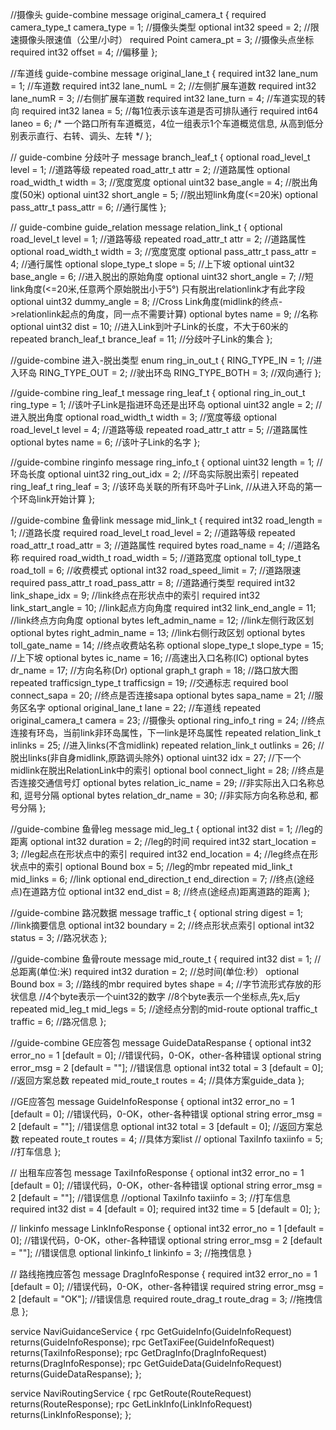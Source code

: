 //摄像头 guide-combine
message original_camera_t
{
	required	camera_type_t	camera_type = 1;					//摄像头类型
	optional	int32			speed = 2;							//限速摄像头限速值（公里/小时）
	required	Point			camera_pt = 3;						//摄像头点坐标
	required	int32			offset	= 4;						//偏移量
};

//车道线 guide-combine
message original_lane_t
{
	required    int32            lane_num = 1;                      //车道数
    required    int32            lane_numL = 2;                     //左侧扩展车道数
    required    int32            lane_numR = 3;                     //右侧扩展车道数
    required    int32            lane_turn = 4;                     //车道实现的转向
    required    int32            lanea = 5;                         //每1位表示该车道是否可排队通行
    required    int64            laneo = 6;                         /* 一个路口所有车道概览，4位一组表示1个车道概览信息,
                                                                       从高到低分别表示直行、右转、调头、左转 */
};

// guide-combine 分歧叶子
message branch_leaf_t
{
	optional     road_level_t	level  = 1;			//道路等级
    repeated	 road_attr_t	attr   = 2;			//道路属性
    optional     road_width_t	width  = 3;			//宽度宽度
	optional	 uint32			base_angle = 4;		//脱出角度(50米)
	optional	 uint32			short_angle = 5;	//脱出短link角度(<=20米)
	optional	 pass_attr_t	pass_attr = 6;		//通行属性
};

// guide-combine guide_relation
message relation_link_t 
{
    optional     road_level_t	level  = 1;			//道路等级
    repeated	 road_attr_t	attr   = 2;			//道路属性
    optional     road_width_t	width  = 3;			//宽度宽度
	optional	 pass_attr_t	pass_attr = 4;		//通行属性
    optional	 slope_type_t	slope  = 5;			//上下坡
	optional	 uint32			base_angle = 6;		//进入脱出的原始角度
	optional	 uint32			short_angle = 7;	//短link角度(<=20米,任意两个原始脱出小于5°) 只有脱出relationlink才有此字段
	optional     uint32			dummy_angle = 8;	//Cross Link角度(midlink的终点->relationlink起点的角度，同一点不需要计算)
	optional	 bytes			name = 9;			//名称
	optional	 uint32			dist = 10;			//进入Link到叶子Link的长度，不大于60米的
	repeated     branch_leaf_t	brance_leaf	= 11;	//分歧叶子Link的集合
};

//guide-combine 进入-脱出类型
enum ring_in_out_t 
{
    RING_TYPE_IN		= 1;   //进入环岛
    RING_TYPE_OUT		= 2;   //驶出环岛
    RING_TYPE_BOTH		= 3;   //双向通行
};

//guide-combine ring_leaf_t
message ring_leaf_t 
{
    optional      ring_in_out_t		ring_type = 1;  //该叶子Link是指进环岛还是出环岛
    optional      uint32			angle = 2;  	//进入脱出角度
    optional      road_width_t		width = 3;		//宽度等级
    optional      road_level_t		level = 4;		//道路等级
    repeated      road_attr_t		attr = 5;		//道路属性
    optional      bytes				name = 6;		//该叶子Link的名字
};
 
//guide-combine ringinfo
message ring_info_t 
{
    optional	uint32					length = 1;  					  //环岛长度
	optional	uint32					ring_out_idx = 2;				  //环岛实际脱出索引
    repeated	ring_leaf_t             ring_leaf = 3;					  //该环岛关联的所有环岛叶子Link,
																		  //从进入环岛的第一个环岛link开始计算
};

//guide-combine 鱼骨link
message mid_link_t
{
	required	int32					road_length = 1;				  //道路长度
	required	road_level_t			road_level = 2;					  //道路等级
	repeated    road_attr_t     		road_attr = 3;                    //道路属性
	required	bytes					road_name = 4;					  //道路名称
	required	road_width_t			road_width = 5;					  //道路宽度
	optional    toll_type_t				road_toll = 6;				  	  //收费模式
	optional    int32					road_speed_limit = 7;			  //道路限速
	required	pass_attr_t				road_pass_attr = 8;				  //道路通行类型
	required    int32           		link_shape_idx = 9;				  //link终点在形状点中的索引
	required    int32           		link_start_angle = 10;			  //link起点方向角度
	required	int32					link_end_angle = 11;			  //link终点方向角度
	optional	bytes					left_admin_name = 12;			  //link左侧行政区划
	optional	bytes					right_admin_name = 13;			  //link右侧行政区划
	optional	bytes					toll_gate_name = 14;			  //终点收费站名称
	optional    slope_type_t    		slope_type = 15;                  //上下坡
	optional    bytes           		ic_name = 16;                     //高速出入口名称(IC)
    optional    bytes           		dr_name = 17;                     //方向名称(Dr)
	optional	graph_t         		graph = 18;						  //路口放大图
	repeated	trafficsign_type_t		trafficsign = 19;				  //交通标志
	required	bool					connect_sapa = 20;				  //终点是否连接sapa
	optional	bytes					sapa_name = 21;					  //服务区名字
	optional	original_lane_t			lane = 22;						  //车道线
	repeated	original_camera_t		camera = 23;					  //摄像头
	optional    ring_info_t				ring = 24;						  //终点连接有环岛，当前link非环岛属性，下一link是环岛属性
	repeated	relation_link_t			inlinks = 25;					  //进入links(不含midlink)
	repeated	relation_link_t			outlinks = 26;					  //脱出links(非自身midlink,原路调头除外)
	optional	uint32					idx = 27;						  //下一个midlink在脱出RelationLink中的索引
	optional	bool					connect_light = 28;				  //终点是否连接交通信号灯
	optional	bytes					relation_ic_name = 29;			  //非实际出入口名称总和, 逗号分隔
	optional	bytes					relation_dr_name = 30;			  //非实际方向名称总和, 都号分隔
};

//guide-combine 鱼骨leg
message mid_leg_t
{
	optional    int32            dist = 1;                        //leg的距离
    optional    int32            duration = 2;                    //leg的时间
    required    int32            start_location = 3;              //leg起点在形状点中的索引
    required    int32            end_location = 4;                //leg终点在形状点中的索引
	optional    Bound            box = 5;                         //leg的mbr
    repeated    mid_link_t       mid_links = 6;                   //link
	optional    end_direction_t  end_direction = 7;               //终点(途经点)在道路方位
	optional	int32			 end_dist = 8;					  //终点(途经点)距离道路的距离
};

//guide-combine 路况数据 
message traffic_t 
{
    optional      string		digest		= 1;				  //link摘要信息
    optional      int32			boundary    = 2;				  //终点形状点索引
    optional      int32			status		= 3;				  //路况状态
};

//guide-combine 鱼骨route
message mid_route_t
{
	required    int32            dist = 1;                        //总距离(单位:米)
    required    int32            duration = 2;                    //总时间(单位:秒）
    optional    Bound            box = 3;                         //路线的mbr
    required    bytes            shape = 4;                       //字节流形式存放的形状信息
                                                                  //4个byte表示一个uint32的数字
                                                                  //8个byte表示一个坐标点,先x,后y
	repeated	mid_leg_t		 mid_legs = 5;					  //途经点分割的mid-route
	optional    traffic_t        traffic = 6;   				  //路况信息
};

//guide-combine GE应答包
message GuideDataRespanse
{
    optional	   int32		 error_no = 1 [default = 0];		 //错误代码，0-OK，other-各种错误
	optional	   string        error_msg = 2 [default = ""];       //错误信息
	optional       int32         total = 3 [default = 0];            //返回方案总数
	repeated       mid_route_t   routes = 4;                         //具体方案guide_data
};

//GE应答包
message GuideInfoResponse
{
    optional       int32         error_no = 1 [default = 0];         //错误代码，0-OK，other-各种错误
    optional       string        error_msg = 2 [default = ""];       //错误信息
    optional       int32         total = 3 [default = 0];            //返回方案总数
    repeated       route_t       routes = 4;                         //具体方案list
//  optional       TaxiInfo      taxiinfo = 5;                       //打车信息
};

// 出租车应答包
message TaxiInfoResponse
{
    optional   int32   error_no = 1 [default = 0];         //错误代码，0-OK，other-各种错误
    optional   string   error_msg = 2 [default = ""];      //错误信息
    //optional   TaxiInfo taxiinfo = 3;                    //打车信息
    required   int32 dist = 4 [default = 0];
    required   int32 time = 5 [default = 0];
};

// linkinfo
message LinkInfoResponse
{
    optional   int32               error_no = 1 [default = 0];         //错误代码，0-OK，other-各种错误
    optional   string              error_msg = 2 [default = ""];       //错误信息
    optional   linkinfo_t          linkinfo = 3;                       //拖拽信息
}

// 路线拖拽应答包
message DragInfoResponse
{
    required   int32               error_no = 1 [default = 0];        //错误代码，0-OK，other-各种错误
    required   string              error_msg = 2 [default = "OK"];    //错误信息
    required   route_drag_t        route_drag = 3;                    //拖拽信息
};

service NaviGuidanceService
{
    rpc    GetGuideInfo(GuideInfoRequest) returns(GuideInfoResponse);
    rpc    GetTaxiFee(GuideInfoRequest) returns(TaxiInfoResponse);
    rpc    GetDragInfo(DragInfoRequest) returns(DragInfoResponse);
	rpc    GetGuideData(GuideInfoRequest) returns(GuideDataRespanse);
};

service NaviRoutingService
{
    rpc    GetRoute(RouteRequest) returns(RouteResponse);
    rpc    GetLinkInfo(LinkInfoRequest) returns(LinkInfoResponse);
};
